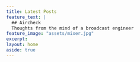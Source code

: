 ```yaml
---
title: Latest Posts
feature_text: |
  ## Aircheck
  Thoughts from the mind of a broadcast engineer
feature_image: "assets/mixer.jpg"
excerpt:
layout: home
aside: true
---
```

